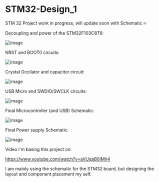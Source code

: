 # STM32-Design_1
STM 32 Project
work in progress, will update soon with Schematic 🔥

Decoupling and power of the STM32F103C8T6:

![image](https://github.com/user-attachments/assets/b6ba5c25-0568-4660-bd1c-f61420159d29)

NRST and BOOT0 circuits:

![image](https://github.com/user-attachments/assets/0f6e7045-8e04-4898-bade-2c14a34e6a34)

Crystal Occilator and capacitor circuit:

![image](https://github.com/user-attachments/assets/5feb4eef-28c2-4db9-91da-38555a407610)

USB Micro and SWDIO/SWCLK circuits:

![image](https://github.com/user-attachments/assets/149c4ce7-98bb-4ed6-9f72-2156b4a2e59e)

Final Microcontroller (and USB) Schematic:

![image](https://github.com/user-attachments/assets/4f7a64b3-e1f5-4e96-9c5b-aa64fd3e29db)

Final Power supply Schematic:

![image](https://github.com/user-attachments/assets/16f954f1-5be2-4ce6-9033-75ad57f346de)


Video i'm basing this project on:

https://www.youtube.com/watch?v=aVUqaB0IMh4

I am mainly using the schematic for the STM32 board, but designing the layout and component placement my self.
